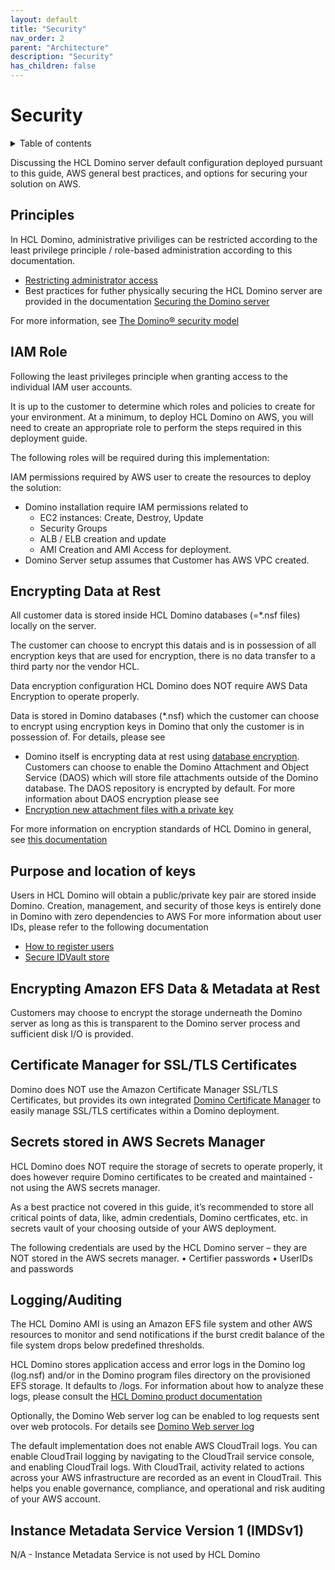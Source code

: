 ```yaml
---
layout: default
title: "Security"
nav_order: 2
parent: "Architecture"
description: "Security"
has_children: false
---
```



<h1>Security</h1>

<details close markdown="block">
  <summary>
    Table of contents
  </summary>
  {: .text-delta }
1. TOC
{:toc}
</details>

Discussing the HCL Domino server default configuration deployed pursuant to this guide, AWS general best practices, and options for securing your solution on AWS.
## Principles

In HCL Domino, administrative priviliges can be restricted according to the least privilege principle / role-based administration according to this documentation.
* [Restricting administrator access](https://help.hcltechsw.com/domino/12.0.2/admin/conf_restrictingadministratoraccess_t.html) 
* Best practices for futher physically securing the HCL Domino server are provided in the documentation [Securing the Domino server](https://help.hcltechsw.com/domino/12.0.2/admin/conf_physicallysecuringthedominoserver_t.html) 

For more information, see [The Domino® security model](https://help.hcltechsw.com/domino/12.0.2/admin/othr_thedominosecuritymodel_c.html)


## IAM Role

Following the least privileges principle when granting access to the individual IAM user accounts.

It is up to the customer to determine which roles and policies to create for your environment. At a minimum, to deploy HCL Domino on AWS, you will need to create an appropriate role to perform the steps required in this deployment guide.

The following roles will be required during this implementation:

IAM permissions required by AWS user to create the resources to deploy the solution:
* Domino installation require IAM permissions related to 
  - EC2 instances: Create, Destroy, Update
  - Security Groups
  - ALB / ELB creation and update
  - AMI Creation and AMI Access for deployment.
* Domino Server setup assumes that Customer has AWS VPC created.

## Encrypting Data at Rest

All customer data is stored inside HCL Domino databases (=*.nsf files) locally on the server. 

The customer can choose to encrypt this datais and is in possession of all encryption keys that are used for encryption, there is no data transfer to a third party nor the vendor HCL.

Data encryption configuration
HCL Domino does NOT require AWS Data Encryption to operate properly. 

Data is stored in Domino databases (*.nsf) which the customer can choose to encrypt using encryption keys in Domino that only the customer is in possession of. For details, please see  
* Domino itself is encrypting data at rest using [database encryption](https://help.hcltechsw.com/domino/12.0.2/admin/database_encryption.html).
Customers can choose to enable the Domino Attachment and Object Service (DAOS) which will store file attachments outside of the Domino database. The DAOS repository is encrypted by default. For more information about DAOS encryption please see
* [Encryption new attachment files with a private key](https://help.hcltechsw.com/domino/12.0.2/admin/admn_encryptingattachmentfileswithoutsharedkey.html)

For more information on encryption standards of HCL Domino in general, see [this documentation](https://help.hcltechsw.com/domino/12.0.2/admin/conf_aesencryption_c.html) 

## Purpose and location of keys
Users in HCL Domino will obtain a public/private key pair are stored inside Domino. Creation, management, and security of those keys is entirely done in Domino with zero dependencies to AWS
For more information about user IDs, please refer to the following documentation
* [How to register users](https://help.hcltechsw.com/domino/12.0.2/admin/conf_userregistration_c.html) 
* [Secure IDVault store](https://help.hcltechsw.com/domino/12.0.2/admin/conf_notesidvault_c.html)

## Encrypting Amazon EFS Data & Metadata at Rest

Customers may choose to encrypt the storage underneath the Domino server as long as this is transparent to the Domino server process and sufficient disk I/O is provided.

## Certificate Manager for SSL/TLS Certificates

Domino does NOT use the Amazon Certificate Manager SSL/TLS Certificates, but provides its own integrated [Domino Certificate Manager](https://help.hcltechsw.com/domino/12.0.2/admin/secu_le_using_certificate_manager.html) to easily manage SSL/TLS certificates within a Domino deployment.

## Secrets stored in AWS Secrets Manager

HCL Domino does NOT require the storage of secrets to operate properly, it does however require Domino certificates to be created and maintained - not using the AWS secrets manager.

As a best practice not covered in this guide, it’s recommended to store all critical points of data, like, admin credentials, Domino certficates, etc. in secrets vault of your choosing outside of your AWS deployment. 

The following credentials are used by the HCL Domino server – they are NOT stored in the AWS secrets manager.
•	Certifier passwords
•	UserIDs and passwords


## Logging/Auditing

The HCL Domino AMI is using an Amazon EFS file system and other AWS resources to monitor and send notifications if the burst credit balance of the file system drops below predefined thresholds.

HCL Domino stores application access and error logs in the Domino log (log.nsf) and/or in the Domino program files directory on the provisioned EFS storage. It defaults to <DominoData>/logs. For information about how to analyze these logs, please consult the [HCL Domino product documentation](https://help.hcltechsw.com/domino/12.0.2/admin/admn_thedominoserverloglognsf_c.html)

Optionally, the Domino Web server log can be enabled to log requests sent over web protocols. For details see [Domino Web server log](https://help.hcltechsw.com/domino/12.0.2/admin/admn_thedominowebserverlogdomlognsf_c.html)


The default implementation does not enable AWS CloudTrail logs. You can enable CloudTrail logging by navigating to the CloudTrail service console, and enabling CloudTrail logs.
With CloudTrail, activity related to actions across your AWS infrastructure are recorded as an event in CloudTrail. This helps you enable governance, compliance, and operational and risk auditing of your AWS account.

## Instance Metadata Service Version 1 (IMDSv1)

N/A - Instance Metadata Service is not used by HCL Domino
